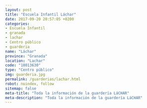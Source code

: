 ```yaml
---
layout: post
title: "Escuela Infantil Láchar"
date: 2017-09-20 20:57:05 +0200
categories:
- Escuela Infantil
- granada
- lachar
- Centro público
- guarderia
name: "Láchar"
province: "Granada"
location: "Lachar"
code: "18013630"
type: "Centro público"
img: guarderia.jpg
permalink: /guarderias/lachar.html
robot: noindex, follow
sitemap: false
meta-title: "Toda la información de la guardería LáCHAR"
meta-description: "Toda la información de la guardería LáCHAR"
---
```

